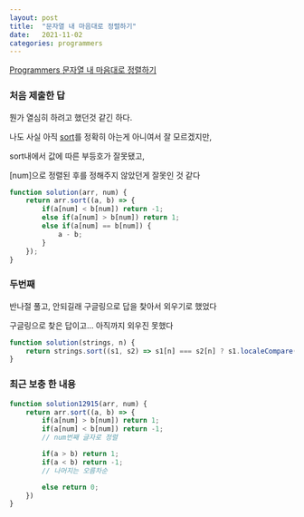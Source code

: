 ```yaml
---
layout: post
title:  "문자열 내 마음대로 정렬하기"
date:   2021-11-02
categories: programmers
---
```

[Programmers 문자열 내 마음대로 정렬하기](https://programmers.co.kr/learn/courses/30/lessons/12915?language=javascript)

### 처음 제출한 답

뭔가 열심히 하려고 했던것 같긴 하다.

나도 사실 아직 [sort](https://developer.mozilla.org/ko/docs/Web/JavaScript/Reference/Global_Objects/Array/sort)를 정확히 아는게 아니여서 잘 모르겠지만,

sort내에서 값에 따른 부등호가 잘못됐고,

[num]으로 정렬된 후를 정해주지 않았던게 잘못인 것 같다

```js
function solution(arr, num) {
    return arr.sort((a, b) => {
        if(a[num] < b[num]) return -1;
        else if(a[num] > b[num]) return 1;
        else if(a[num] == b[num]) {
            a - b;
        }
    });
}
```

### 두번째 

반나절 풀고, 안되길래 구글링으로 답을 찾아서 외우기로 했었다

구글링으로 찾은 답이고... 아직까지 외우진 못했다

```js
function solution(strings, n) {
    return strings.sort((s1, s2) => s1[n] === s2[n] ? s1.localeCompare(s2) : s1[n].localeCompare(s2[n]));
}
```

### 최근 보충 한 내용

```js
function solution12915(arr, num) {
    return arr.sort((a, b) => {
        if(a[num] > b[num]) return 1;
        if(a[num] < b[num]) return -1;
        // num번째 글자로 정렬

        if(a > b) return 1;
        if(a < b) return -1;
        // 나머지는 오름차순

        else return 0;
    })
}
```
